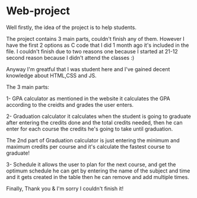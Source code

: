 # Web-project

Well firstly, the idea of the project is to help students.

The project contains 3 main parts, couldn't finish any of them. However I have the first 2 options as C code that I did 1 month ago it's included in the file. I couldn't finish due to two reasons one because I started at 21-12 second reason because I didn't attend the classes :) 

Anyway I'm greatful that I was student here and I've gained decent knowledge about HTML,CSS and JS.

The 3 main parts:

1- GPA calculator as mentioned in the website
it calculates the GPA according to the creidts and grades the user enters.

2- Graduation calculator
it calculates when the student is going to graduate after entering the credits done and the total credits needed, then he can enter for each course the credits he's going to take until graduation. 

The 2nd part of Graduation calculator is just entering the minimum and maximum credits per course and it's calculate the fastest course to graduate!

3- Schedule 
it allows the user to plan for the next course, and get the optimum schedule he can get by entering the name of the subject and time and it gets created in the table then he can remove and add multiple times.

Finally,
Thank you & I'm sorry I couldn't finish it! 
